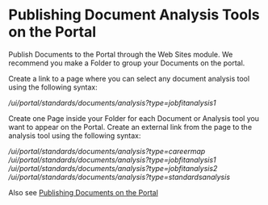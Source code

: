 # Publishing Document Analysis Tools on the Portal

Publish Documents to the Portal through the Web Sites module. We recommend you make a Folder to group your Documents on the portal. 

Create a link to a page where you can select any document analysis tool using the following syntax:

*/ui/portal/standards/documents/analysis?type=jobfitanalysis1*

Create one Page inside your Folder for each Document or Analysis tool you want to appear on the Portal. Create an external link from the page to the analysis tool using the following syntax:

*/ui/portal/standards/documents/analysis?type=careermap
/ui/portal/standards/documents/analysis?type=jobfitanalysis1
/ui/portal/standards/documents/analysis?type=jobfitanalysis2
/ui/portal/standards/documents/analysis?type=standardsanalysis*

Also see [Publishing Documents on the Portal](/ui/help/portal/standards/documents/publish-document)
